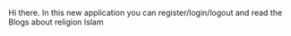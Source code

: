 Hi there. In this new application you can register/login/logout and read the Blogs about religion Islam
